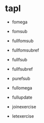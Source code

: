 # tapl

- fomega
- fomsub
- fullfomsub
- fullfomsubref
- fullfsub
- fullfsubref
- purefsub
- fullomega
- fullupdate

- joinexercise
- letexercise
